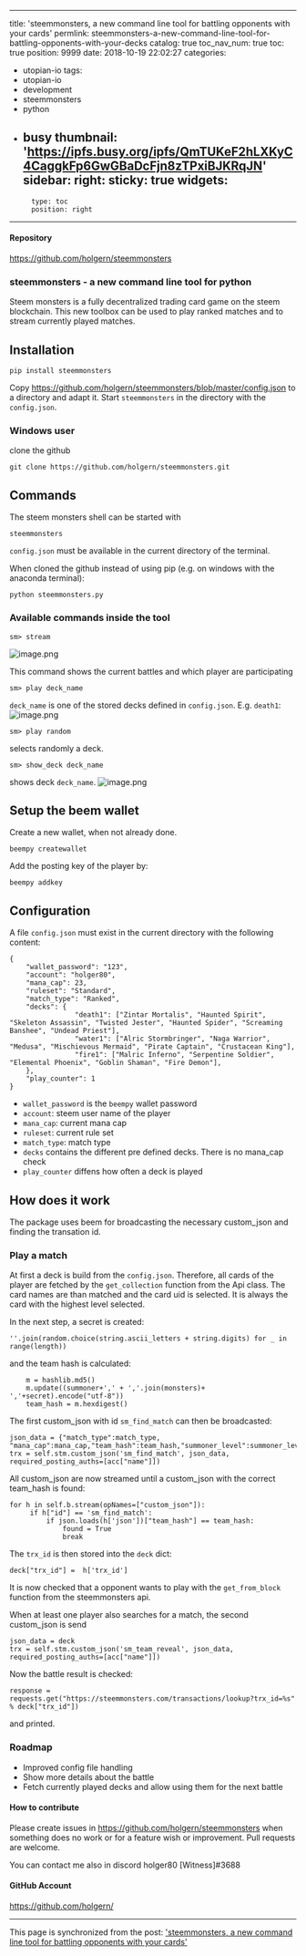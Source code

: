 
---
title: 'steemmonsters, a new command line tool for battling opponents with your cards'
permlink: steemmonsters-a-new-command-line-tool-for-battling-opponents-with-your-decks
catalog: true
toc_nav_num: true
toc: true
position: 9999
date: 2018-10-19 22:02:27
categories:
- utopian-io
tags:
- utopian-io
- development
- steemmonsters
- python
- busy
thumbnail: 'https://ipfs.busy.org/ipfs/QmTUKeF2hLXKyC4CaggkFp6GwGBaDcFjn8zTPxiBJKRqJN'
sidebar:
    right:
        sticky: true
widgets:
    -
        type: toc
        position: right
---


#### Repository
https://github.com/holgern/steemmonsters

### steemmonsters - a new command line tool for python

Steem monsters is a fully decentralized trading card game on the steem blockchain. This new toolbox can be used to play ranked matches and to stream currently played matches.


## Installation
```
pip install steemmonsters
```
Copy https://github.com/holgern/steemmonsters/blob/master/config.json to a directory and adapt it. Start `steemmonsters` in the directory with the `config.json`.

### Windows user
clone the github
```
git clone https://github.com/holgern/steemmonsters.git
```

## Commands
The steem monsters shell can be started with
```
steemmonsters
```
`config.json` must be available in the current directory of the terminal.

When cloned the github instead of using pip (e.g. on windows with the anaconda terminal):
```
python steemmonsters.py
```


### Available commands inside the tool

```
sm> stream
```
![image.png](https://ipfs.busy.org/ipfs/QmTUKeF2hLXKyC4CaggkFp6GwGBaDcFjn8zTPxiBJKRqJN)

This command shows the current battles and which player are participating

```
sm> play deck_name
```

`deck_name` is one of the stored decks defined in `config.json`. E.g. `death1`:
![image.png](https://ipfs.busy.org/ipfs/QmbQrtwL2aohc2YQTgxGsXYU4WkcqWm7krcW8FQiMRjg29)


```
sm> play random 
```
selects randomly a deck.

```
sm> show_deck deck_name 
```
shows deck `deck_name`.
![image.png](https://ipfs.busy.org/ipfs/QmbQRkUHGCHgxShzCzmyTkTsfPT8mooEcaPyjq9oQ337A3)


## Setup the beem wallet
Create a new wallet, when not already done.
```
beempy createwallet
```
Add the posting key of the player by:
```
beempy addkey
```


## Configuration
A file `config.json` must  exist in the current directory with the following content:
```
{
    "wallet_password": "123",
    "account": "holger80",
    "mana_cap": 23,
    "ruleset": "Standard",
    "match_type": "Ranked",
    "decks": {
                "death1": ["Zintar Mortalis", "Haunted Spirit", "Skeleton Assassin", "Twisted Jester", "Haunted Spider", "Screaming Banshee", "Undead Priest"],
                "water1": ["Alric Stormbringer", "Naga Warrior", "Medusa", "Mischievous Mermaid", "Pirate Captain", "Crustacean King"],
                "fire1": ["Malric Inferno", "Serpentine Soldier", "Elemental Phoenix", "Goblin Shaman", "Fire Demon"],
    },
    "play_counter": 1
}
```

* `wallet_password` is the `beempy` wallet password
* `account`: steem user name of the player
* `mana_cap`: current mana cap
* `ruleset`: current rule set
* `match_type`: match type
* `decks` contains the different pre defined decks. There is no mana_cap check
* `play_counter` diffens how often a deck is played

## How does it work
The package uses beem for broadcasting the necessary custom_json and finding the transation id.
### Play a match
At first a deck is build from the `config.json`. Therefore, all cards of the player are fetched by 
the `get_collection` function from the Api class. The card names are than matched and the card uid is selected. It is always the card with the highest level selected.

In the next step, a secret is created:
```
''.join(random.choice(string.ascii_letters + string.digits) for _ in range(length))
```
and the team hash is calculated:
```
    m = hashlib.md5()
    m.update((summoner+',' + ','.join(monsters)+ ','+secret).encode("utf-8"))
    team_hash = m.hexdigest()
```
The first custom_json with id `sm_find_match` can then be broadcasted:
```
json_data = {"match_type":match_type, "mana_cap":mana_cap,"team_hash":team_hash,"summoner_level":summoner_level,"ruleset":ruleset}
trx = self.stm.custom_json('sm_find_match', json_data, required_posting_auths=[acc["name"]])
```
All custom_json are now streamed until a custom_json with the correct team_hash is found:
```
for h in self.b.stream(opNames=["custom_json"]):
     if h["id"] == 'sm_find_match':
         if json.loads(h['json'])["team_hash"] == team_hash:
             found = True
             break
```
The `trx_id` is then stored into the `deck` dict:
```
deck["trx_id"] =  h['trx_id']
```
It is now checked that a opponent wants to play with the `get_from_block` function from the steemmonsters api.

When at least one player also searches for a match, the second custom_json is send
```
json_data = deck
trx = self.stm.custom_json('sm_team_reveal', json_data, required_posting_auths=[acc["name"]])
```
Now the battle result is checked:
```
response = requests.get("https://steemmonsters.com/transactions/lookup?trx_id=%s" % deck["trx_id"])
```
and printed.
### Roadmap
* Improved config file handling
* Show more details about the battle
* Fetch currently played decks and allow using them for the next battle

#### How to contribute
Please create issues in https://github.com/holgern/steemmonsters when something does no work or for a feature wish or improvement. Pull requests are welcome.

You can contact me also in discord holger80 [Witness]#3688


#### GitHub Account
https://github.com/holgern/

- - -

This page is synchronized from the post: ['steemmonsters, a new command line tool for battling opponents with your cards'](https://steemit.com/@holger80/steemmonsters-a-new-command-line-tool-for-battling-opponents-with-your-decks)
